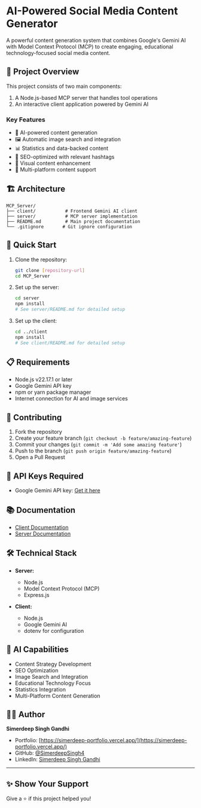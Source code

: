 # AI-Powered Social Media Content Generator

A powerful content generation system that combines Google's Gemini AI with Model Context Protocol (MCP) to create engaging, educational technology-focused social media content.

## 🌟 Project Overview

This project consists of two main components:
1. A Node.js-based MCP server that handles tool operations
2. An interactive client application powered by Gemini AI

### Key Features

- 🤖 AI-powered content generation
- 🖼️ Automatic image search and integration
- 📊 Statistics and data-backed content
- 🎯 SEO-optimized with relevant hashtags
- 🎨 Visual content enhancement
- 📱 Multi-platform content support

## 🏗️ Architecture

```
MCP_Server/
├── client/           # Frontend Gemini AI client
├── server/           # MCP server implementation
├── README.md         # Main project documentation
└── .gitignore       # Git ignore configuration
```

## 🚀 Quick Start

1. Clone the repository:
   ```bash
   git clone [repository-url]
   cd MCP_Server
   ```

2. Set up the server:
   ```bash
   cd server
   npm install
   # See server/README.md for detailed setup
   ```

3. Set up the client:
   ```bash
   cd ../client
   npm install
   # See client/README.md for detailed setup
   ```

## 📋 Requirements

- Node.js v22.17.1 or later
- Google Gemini API key
- npm or yarn package manager
- Internet connection for AI and image services

## 🤝 Contributing

1. Fork the repository
2. Create your feature branch (`git checkout -b feature/amazing-feature`)
3. Commit your changes (`git commit -m 'Add some amazing feature'`)
4. Push to the branch (`git push origin feature/amazing-feature`)
5. Open a Pull Request

## 🔑 API Keys Required

- Google Gemini API key: [Get it here](https://makersuite.google.com/app/apikey)

## 📚 Documentation

- [Client Documentation](./client/README.md)
- [Server Documentation](./server/README.md)

## 🛠️ Technical Stack

- **Server:**
  - Node.js
  - Model Context Protocol (MCP)
  - Express.js

- **Client:**
  - Node.js
  - Google Gemini AI
  - dotenv for configuration

## 🤖 AI Capabilities

- Content Strategy Development
- SEO Optimization
- Image Search and Integration
- Educational Technology Focus
- Statistics Integration
- Multi-Platform Content Generation

## 🙋‍♂️ Author

**Simerdeep Singh Gandhi**

- Portfolio: [https://simerdeep-portfolio.vercel.app/](https://simerdeep-portfolio.vercel.app/)
- GitHub: [@SimerdeepSingh4](https://github.com/SimerdeepSingh4)
- LinkedIn: [Simerdeep Singh Gandhi](https://www.linkedin.com/in/simerdeep-singh-gandhi-5569a7279/)

---

## ✨ Show Your Support

Give a ⭐️ if this project helped you!
